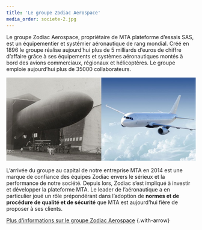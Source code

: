```yaml
---
title: 'Le groupe Zodiac Aerospace'
media_order: societe-2.jpg
---
```


Le groupe Zodiac Aerospace, propriétaire de MTA plateforme d’essais SAS, est un équipementier et systémier aéronautique de rang mondial. Créé en 1896 le groupe réalise aujourd’hui plus de 5 milliards d’euros de chiffre d’affaire grâce à ses équipements et systèmes aéronautiques montés à bord des avions commerciaux, régionaux et hélicoptères. Le groupe emploie aujourd’hui plus de 35000 collaborateurs.

![](societe-2.jpg?classes=caption "&nbsp;")


L’arrivée du groupe au capital de notre entreprise MTA en 2014 est une marque de confiance des équipes Zodiac envers le sérieux et la performance de notre société. Depuis lors, Zodiac s’est impliqué à investir et développer la plateforme MTA. Le leader de l’aéronautique a en particulier joué un rôle prépondérant dans l’adoption de **normes et de procédure de qualité et de sécurité** que MTA est aujourd’hui fière de proposer à ses clients.

[Plus d'informations sur le groupe Zodiac Aerospace](https://www.zodiacaerospace.com/fr/groupe/presentation) {.with-arrow}

